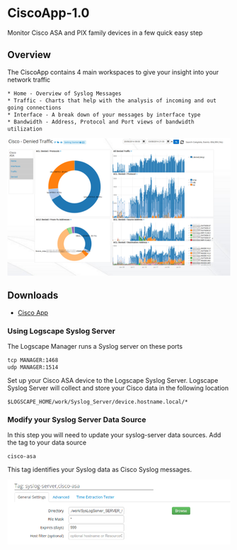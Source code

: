 # CiscoApp-1.0 


Monitor Cisco ASA and PIX family devices in a few quick easy step

## Overview 

 The CiscoApp contains 4 main workspaces to give your insight into your network traffic

	* Home - Overview of Syslog Messages 
	* Traffic - Charts that help with the analysis of incoming and out going connections
	* Interface - A break down of your messages by interface type
	* Bandwidth - Address, Protocol and Port views of bandwidth utilization 

 ![](docs/images/cisco-denied_traffic.png)


## Downloads


* [Cisco App](https://github.com/logscape/ciscoapp/raw/master/dist/CiscoApp-1.0.zip)



### Using Logscape Syslog Server 
The Logscape Manager runs a Syslog server on these ports 

	tcp MANAGER:1468
	udp MANAGER:1514

Set up your Cisco ASA device to the Logscape Syslog Server. 
Logscape Syslog Server will collect and store your Cisco data in the following location

	$LOGSCAPE_HOME/work/Syslog_Server/device.hostname.local/*

### Modify your Syslog Server Data Source

In this step you will need to update your syslog-server data sources. Add the tag to your data source

	cisco-asa 

This tag identifies your Syslog data as Cisco Syslog messages. 

 ![](docs/images/datasource.png) 





